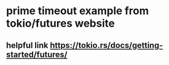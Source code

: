 
# prime timeout example from tokio/futures website

## helpful link https://tokio.rs/docs/getting-started/futures/
